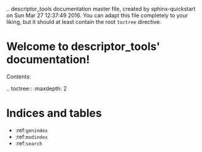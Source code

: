 .. descriptor_tools documentation master file, created by
   sphinx-quickstart on Sun Mar 27 12:37:49 2016.
   You can adapt this file completely to your liking, but it should at least
   contain the root `toctree` directive.

Welcome to descriptor_tools' documentation!
============================================

Contents:

.. toctree::
   :maxdepth: 2



Indices and tables
==================

* :ref:`genindex`
* :ref:`modindex`
* :ref:`search`

